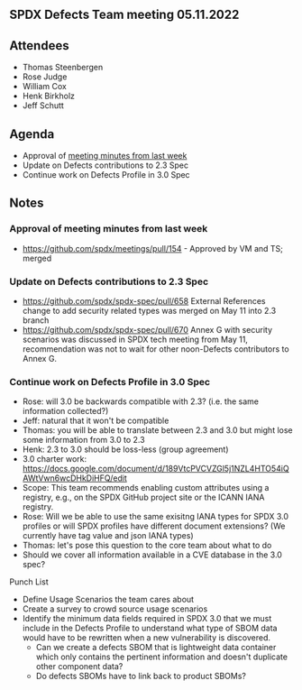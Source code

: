 ## SPDX Defects Team meeting 05.11.2022

## Attendees
* Thomas Steenbergen
* Rose Judge
* William Cox
* Henk Birkholz
* Jeff Schutt

## Agenda
* Approval of [meeting minutes from last week](https://github.com/spdx/meetings/pull/150)
* Update on Defects contributions to 2.3 Spec
* Continue work on Defects Profile in 3.0 Spec

## Notes

### Approval of meeting minutes from last week
* https://github.com/spdx/meetings/pull/154 - Approved by VM and TS; merged

### Update on Defects contributions to 2.3 Spec
* https://github.com/spdx/spdx-spec/pull/658 External References change to add security related types was merged on May 11 into 2.3 branch
* https://github.com/spdx/spdx-spec/pull/670 Annex G with security scenarios was discussed in SPDX tech meeting from May 11, recommendation was not to wait for other noon-Defects contributors to Annex G.

### Continue work on Defects Profile in 3.0 Spec
- Rose: will 3.0 be backwards compatible with 2.3? (i.e. the same information collected?)
- Jeff: natural that it won't be compatible 
- Thomas: you will be able to translate between 2.3 and 3.0 but might lose some information from 3.0 to 2.3
- Henk: 2.3 to 3.0 should be loss-less (group agreement)
- 3.0 charter work: https://docs.google.com/document/d/189VtcPVCVZGl5j1NZL4HTO54iQAWtVwn6wcDHkDiHFQ/edit 
- Scope: This team recommends enabling custom attributes using a registry, e.g., on the SPDX GitHub project site or the ICANN IANA registry.
- Rose: Will we be able to use the same exisitng IANA types for SPDX 3.0 profiles or will SPDX profiles have different document extensions? (We currently have tag value and json IANA types)
- Thomas: let's pose this question to the core team about what to do
- Should we cover all information available in a CVE database in the 3.0 spec?

Punch List
* Define Usage Scenarios the team cares about
* Create a survey to crowd source usage scenarios
* Identify the minimum data fields required in SPDX 3.0 that we must include in the Defects Profile to understand what type of SBOM data would have to be rewritten when a new vulnerability is discovered.
  * Can we create a defects SBOM that is lightweight data container which only contains the pertinent information and doesn't duplicate other component data?
  * Do defects SBOMs have to link back to product SBOMs?
